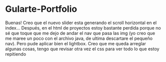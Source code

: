# Gularte-Portfolio

Buenas! Creo que el nuevo slider esta generando el scroll horizontal en el index...
Después, en el html de proyectos estoy bastante perdida porque no sé que toque que me dejo de andar el nav que pasa las img (yo creo que me maree un poco con el archivo java, de ultima descartare el pequeño nav). Pero pude aplicar bien el lightbox.
Creo que me queda arreglar algunas cosas, tengo que revisar otra vez el css para ver todo lo que estoy repitiendo
